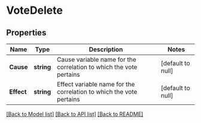 # VoteDelete

## Properties
Name | Type | Description | Notes
------------ | ------------- | ------------- | -------------
**Cause** | **string** | Cause variable name for the correlation to which the vote pertains | [default to null]
**Effect** | **string** | Effect variable name for the correlation to which the vote pertains | [default to null]

[[Back to Model list]](../README.md#documentation-for-models) [[Back to API list]](../README.md#documentation-for-api-endpoints) [[Back to README]](../README.md)


